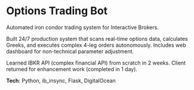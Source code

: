 # Options Trading Bot

Automated iron condor trading system for Interactive Brokers.

Built 24/7 production system that scans real-time options data, calculates Greeks, and executes complex 4-leg orders autonomously. Includes web dashboard for non-technical parameter adjustment.

Learned IBKR API (complex financial API) from scratch in 2 weeks. Client returned for enhancement work (completed in 1 day).

**Tech**: Python, ib_insync, Flask, DigitalOcean
